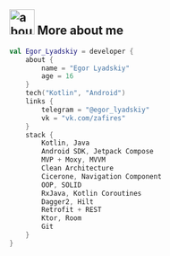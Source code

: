## <img width="45" alt="about" src="https://raw.github.com/terrakok/terrakok/master/about.png"> More about me
```kotlin
val Egor_Lyadskiy = developer {
    about {
        name = "Egor Lyadskiy"
        age = 16
    }
    tech("Kotlin", "Android")
    links {
        telegram = "@egor_lyadskiy"
        vk = "vk.com/zafires"
    }
    stack {
        Kotlin, Java
        Android SDK, Jetpack Compose
        MVP + Moxy, MVVM
        Clean Architecture
        Cicerone, Navigation Component
        OOP, SOLID
        RxJava, Kotlin Coroutines
        Dagger2, Hilt
        Retrofit + REST
        Ktor, Room
        Git
    }
}
```
